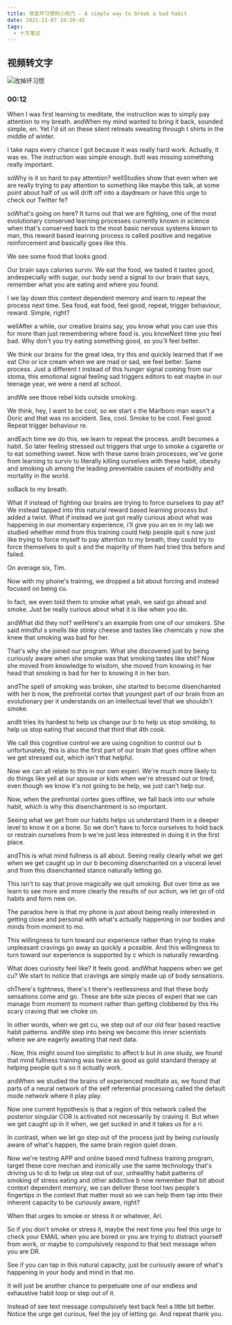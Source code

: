 ```yaml
---
title: 改变坏习惯的小窍门 - A simple way to break a bad habit
date: 2021-11-07 19:20:45
tags:
  - 十方笔记
---
```


## 视频转文字

![改掉坏习惯](https://videoai.perspectivar.com/_nuxt/img/sample2.8252f02.png)

### 00:12

When I was first learning to meditate, the instruction was to simply pay attention to my breath. andWhen my mind wanted to bring it back, sounded simple, en. Yet I'd sit on these silent retreats sweating through t shirts in the middle of winter.

I take naps every chance I got because it was really hard work. Actually, it was ex. The instruction was simple enough. butI was missing something really important.

soWhy is it so hard to pay attention? wellStudies show that even when we are really trying to pay attention to something like maybe this talk, at some point about half of us will drift off into a daydream or have this urge to check our Twitter fe?

soWhat's going on here? It turns out that we are fighting, one of the most evolutionary conserved learning processes currently known in science when that's conserved back to the most basic nervous systems known to man, this reward based learning process is called positive and negative reinforcement and basically goes like this.

We see some food that looks good.

Our brain says calories surviv. We eat the food, we tasted it tastes good, andespecially with sugar, our body send a signal to our brain that says, remember what you are eating and where you found.

I we lay down this context dependent memory and learn to repeat the process next time. Sea food, eat food, feel good, repeat, trigger behaviour, reward. Simple, right?

wellAfter a while, our creative brains say, you know what you can use this for more than just remembering where food is. you knowNext time you feel bad. Why don't you try eating something good, so you'll feel better.

We think our brains for the great idea, try this and quickly learned that if we eat Cho or ice cream when we are mad or sad, we feel better. Same process. Just a different t instead of this hunger signal coming from our stoma, this emotional signal feeling sad triggers editors to eat maybe in our teenage year, we were a nerd at school.

andWe see those rebel kids outside smoking.

We think, hey, I want to be cool, so we start s the Marlboro man wasn't a Doric and that was no accident. Sea, cool. Smoke to be cool. Feel good. Repeat trigger behaviour re.

andEach time we do this, we learn to repeat the process. andIt becomes a habit. So later feeling stressed out triggers that urge to smoke a cigarette or to eat something sweet. Now with these same brain processes, we've gone from learning to surviv to literally killing ourselves with these habit, obesity and smoking uh among the leading preventable causes of morbidity and mortality in the world.

soBack to my breath.

What if instead of fighting our brains are trying to force ourselves to pay at? We instead tapped into this natural reward based learning process but added a twist. What if instead we just got really curious about what was happening in our momentary experience, i'll give you an ex in my lab we studied whether mind from this training could help people quit s now just like trying to force myself to pay attention to my breath, they could try to force themselves to quit s and the majority of them had tried this before and failed.

On average six, Tim.

Now with my phone's training, we dropped a bit about forcing and instead focused on being cu.

In fact, we even told them to smoke what yeah, we said go ahead and smoke. Just be really curious about what it is like when you do.

andWhat did they not? wellHere's an example from one of our smokers. She said mindful s smells like stinky cheese and tastes like chemicals y now she knew that smoking was bad for her.

That's why she joined our program. What she discovered just by being curiously aware when she smoke was that smoking tastes like shit? Now she moved from knowledge to wisdom, she moved from knowing in her head that smoking is bad for her to knowing it in her bon.

andThe spell of smoking was broken, she started to become disenchanted with her b now, the prefrontal cortex that youngest part of our brain from an evolutionary per it understands on an intellectual level that we shouldn't smoke.

andIt tries its hardest to help us change our b to help us stop smoking, to help us stop eating that second that third that 4th cook.

We call this cognitive control we are using cognition to control our b unfortunately, this is also the first part of our brain that goes offline when we get stressed out, which isn't that helpful.

Now we can all relate to this in our own experi. We're much more likely to do things like yell at our spouse or kids when we're stressed out or tired, even though we know it's not going to be help, we just can't help our.

Now, when the prefrontal cortex goes offline, we fall back into our whole habit, which is why this disenchantment is so important.

Seeing what we get from our habits helps us understand them in a deeper level to know it on a bone. So we don't have to force ourselves to hold back or restrain ourselves from b we're just less interested in doing it in the first place.

andThis is what mind fullness is all about. Seeing really clearly what we get when we get caught up in our b becoming disenchanted on a visceral level and from this disenchanted stance naturally letting go.

This isn't to say that prove magically we quit smoking. But over time as we learn to see more and more clearly the results of our action, we let go of old habits and form new on.

The paradox here is that my phone is just about being really interested in getting close and personal with what's actually happening in our bodies and minds from moment to mo.

This willingness to turn toward our experience rather than trying to make unpleasant cravings go away as quickly a possible. And this willingness to turn toward our experience is supported by c which is naturally rewarding.

What does curiosity feel like? It feels good. andWhat happens when we get cu? We start to notice that cravings are simply made up of body sensations.

ohThere's tightness, there's t there's restlessness and that these body sensations come and go. These are bite size pieces of experi that we can manage from moment to moment rather than getting clobbered by this Hu scary craving that we choke on.

In other words, when we get cu, we step out of our old fear based reactive habit patterns. andWe step into being we become this inner scientists where we are eagerly awaiting that next data.

. Now, this might sound too simplistic to affect b but in one study, we found that mind fullness training was twice as good as gold standard therapy at helping people quit s so it actually work.

andWhen we studied the brains of experienced meditate as, we found that parts of a neural network of the self referential processing called the default mode network where it play play.

Now one current hypothesis is that a region of this network called the posterior singular COR is activated not necessarily by craving it. But when we get caught up in it when, we get sucked in and it takes us for a ri.

In contrast, when we let go step out of the process just by being curiously aware of what's happen, the same brain region quiet down.

Now we're testing APP and online based mind fullness training program, target these core mechan and ironically use the same technology that's driving us to di to help us step out of our, unhealthy habit patterns of smoking of stress eating and other addictive b now remember that bit about context dependent memory, we can deliver these tool two people's fingertips in the context that matter most so we can help them tap into their inherent capacity to be curiously aware, right?

When that urges to smoke or stress it or whatever, Ari.

So if you don't smoke or stress it, maybe the next time you feel this urge to check your EMAIL when you are bored or you are trying to distract yourself from work, or maybe to compulsively respond to that text message when you are DR.

See if you can tap in this natural capacity, just be curiously aware of what's happening in your body and mind in that mo.

It will just be another chance to perpetuate one of our endless and exhaustive habit loop or step out of it.

Instead of see text message compulsively text back feel a little bit better. Notice the urge get curious, feel the joy of letting go. And repeat thank you.
